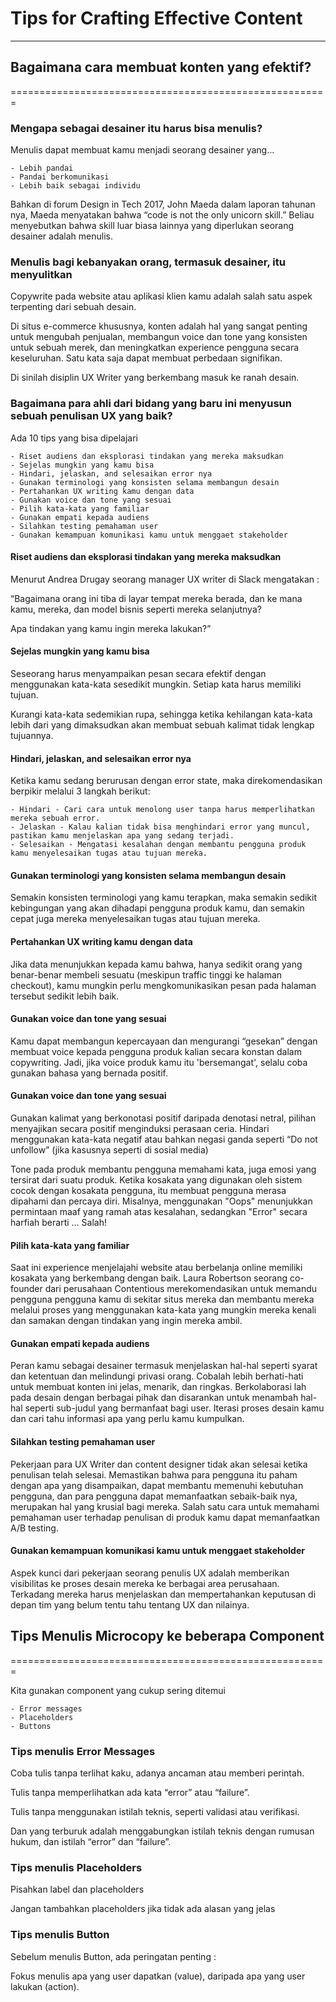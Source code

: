 # Tips for Crafting Effective Content
-------------------------------------------------------

## Bagaimana cara membuat konten yang efektif?
=======================================================

### Mengapa sebagai desainer itu harus bisa menulis?

Menulis dapat membuat kamu menjadi seorang desainer yang…

    - Lebih pandai
    - Pandai berkomunikasi
    - Lebih baik sebagai individu

Bahkan di forum Design in Tech 2017, John Maeda dalam laporan tahunan nya, Maeda menyatakan bahwa “code is not the only unicorn skill.” Beliau menyebutkan bahwa skill luar biasa lainnya yang diperlukan seorang desainer adalah menulis.

### Menulis bagi kebanyakan orang, termasuk desainer, itu menyulitkan

Copywrite pada website atau aplikasi klien kamu adalah salah satu aspek terpenting dari sebuah desain.

Di situs e-commerce khususnya, konten adalah hal yang sangat penting untuk mengubah penjualan, membangun voice dan tone yang konsisten untuk sebuah merek, dan meningkatkan experience pengguna secara keseluruhan. Satu kata saja dapat membuat perbedaan signifikan. 

Di sinilah disiplin UX Writer yang berkembang masuk ke ranah desain.

### Bagaimana para ahli dari bidang yang baru ini menyusun sebuah penulisan UX yang baik?

Ada 10 tips yang bisa dipelajari

    - Riset audiens dan eksplorasi tindakan yang mereka maksudkan
    - Sejelas mungkin yang kamu bisa
    - Hindari, jelaskan, and selesaikan error nya
    - Gunakan terminologi yang konsisten selama membangun desain
    - Pertahankan UX writing kamu dengan data
    - Gunakan voice dan tone yang sesuai
    - Pilih kata-kata yang familiar
    - Gunakan empati kepada audiens
    - Silahkan testing pemahaman user
    - Gunakan kemampuan komunikasi kamu untuk menggaet stakeholder

#### Riset audiens dan eksplorasi tindakan yang mereka maksudkan

Menurut Andrea Drugay seorang manager UX writer di Slack mengatakan : 

“Bagaimana orang ini tiba di layar tempat mereka berada, dan ke mana kamu, mereka, dan model bisnis seperti mereka selanjutnya?

Apa tindakan yang kamu ingin mereka lakukan?”

#### Sejelas mungkin yang kamu bisa

Seseorang harus menyampaikan pesan secara efektif dengan menggunakan kata-kata sesedikit mungkin. Setiap kata harus memiliki tujuan. 

Kurangi kata-kata sedemikian rupa, sehingga ketika kehilangan kata-kata lebih dari yang dimaksudkan akan membuat sebuah kalimat tidak lengkap tujuannya.

#### Hindari, jelaskan, and selesaikan error nya

Ketika kamu sedang berurusan dengan error state, maka direkomendasikan berpikir melalui 3 langkah berikut:

    - Hindari - Cari cara untuk menolong user tanpa harus memperlihatkan mereka sebuah error.
    - Jelaskan - Kalau kalian tidak bisa menghindari error yang muncul, pastikan kamu menjelaskan apa yang sedang terjadi.
    - Selesaikan - Mengatasi kesalahan dengan membantu pengguna produk kamu menyelesaikan tugas atau tujuan mereka.

#### Gunakan terminologi yang konsisten selama membangun desain

Semakin konsisten terminologi yang kamu terapkan, maka semakin sedikit kebingungan yang akan dihadapi pengguna produk kamu, dan semakin cepat juga mereka menyelesaikan tugas atau tujuan mereka.

#### Pertahankan UX writing kamu dengan data

Jika data menunjukkan kepada kamu bahwa, hanya sedikit orang yang benar-benar membeli sesuatu (meskipun traffic tinggi ke halaman checkout), kamu mungkin perlu mengkomunikasikan pesan pada halaman tersebut sedikit lebih baik.

#### Gunakan voice dan tone yang sesuai

Kamu dapat membangun kepercayaan dan mengurangi “gesekan” dengan membuat voice kepada pengguna produk kalian secara konstan dalam copywriting. Jadi, jika voice produk kamu itu 'bersemangat', selalu coba gunakan bahasa yang bernada positif.

#### Gunakan voice dan tone yang sesuai

Gunakan kalimat yang berkonotasi positif daripada denotasi netral, pilihan menyajikan secara positif menginduksi perasaan ceria. Hindari menggunakan kata-kata negatif atau bahkan negasi ganda seperti “Do not unfollow” (jika kasusnya seperti di sosial media)

Tone pada produk membantu pengguna memahami kata, juga emosi yang tersirat dari suatu produk. Ketika kosakata yang digunakan oleh sistem cocok dengan kosakata pengguna, itu membuat pengguna merasa dipahami dan percaya diri. Misalnya, menggunakan "Oops" menunjukkan permintaan maaf yang ramah atas kesalahan, sedangkan "Error" secara harfiah berarti ... Salah!

#### Pilih kata-kata yang familiar

Saat ini experience menjelajahi website atau berbelanja online memiliki kosakata yang berkembang dengan baik. Laura Robertson seorang co-founder dari perusahaan Contentious merekomendasikan untuk memandu pengguna pengguna kamu di sekitar situs mereka dan membantu mereka melalui proses yang menggunakan kata-kata yang mungkin mereka kenali dan samakan dengan tindakan yang ingin mereka ambil.

#### Gunakan empati kepada audiens

Peran kamu sebagai desainer termasuk menjelaskan hal-hal seperti syarat dan ketentuan dan melindungi privasi orang. Cobalah lebih berhati-hati untuk membuat konten ini jelas, menarik, dan ringkas. Berkolaborasi lah pada desain dengan berbagai pihak dan disarankan untuk menambah hal-hal seperti sub-judul yang bermanfaat bagi user. Iterasi proses desain kamu dan cari tahu informasi apa yang perlu kamu kumpulkan.

#### Silahkan testing pemahaman user

Pekerjaan para UX Writer dan content designer tidak akan selesai ketika penulisan telah selesai. Memastikan bahwa para pengguna itu paham dengan apa yang disampaikan, dapat membantu memenuhi kebutuhan pengguna, dan para pengguna dapat memanfaatkan sebaik-baik nya, merupakan hal yang krusial bagi mereka. Salah satu cara untuk memahami pemahaman user terhadap penulisan di produk kamu dapat memanfaatkan A/B testing.

#### Gunakan kemampuan komunikasi kamu untuk menggaet stakeholder

Aspek kunci dari pekerjaan seorang penulis UX adalah memberikan visibilitas ke proses desain mereka ke berbagai area perusahaan. Terkadang mereka harus menjelaskan dan mempertahankan keputusan di depan tim yang belum tentu tahu tentang UX dan nilainya.

## Tips Menulis Microcopy ke beberapa Component
=======================================================

Kita gunakan component yang cukup sering ditemui

    - Error messages
    - Placeholders
    - Buttons

### Tips menulis Error Messages

Coba tulis tanpa terlihat kaku, adanya ancaman atau memberi perintah.

Tulis tanpa memperlihatkan ada kata “error” atau “failure”.

Tulis tanpa menggunakan istilah teknis, seperti validasi atau verifikasi.

Dan yang terburuk adalah menggabungkan istilah teknis dengan
rumusan hukum, dan istilah “error” dan “failure”.

### Tips menulis Placeholders

Pisahkan label dan placeholders

Jangan tambahkan placeholders jika tidak ada alasan yang jelas

### Tips menulis Button

Sebelum menulis Button, ada peringatan penting :

Fokus menulis apa yang user dapatkan (value), daripada apa yang user lakukan (action).

